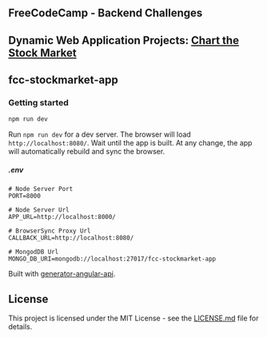 ## FreeCodeCamp - Backend Challenges
## Dynamic Web Application Projects: [Chart the Stock Market](https://www.freecodecamp.org/challenges/chart-the-stock-market)
## fcc-stockmarket-app

### Getting started

```bash
npm run dev
```

Run `npm run dev` for a dev server. The browser will load `http://localhost:8080/`. Wait until the app is built. At any change, the app will automatically rebuild and sync the browser.

##### .env
```
# Node Server Port
PORT=8000

# Node Server Url
APP_URL=http://localhost:8000/

# BrowserSync Proxy Url
CALLBACK_URL=http://localhost:8080/

# MongodDB Url
MONGO_DB_URI=mongodb://localhost:27017/fcc-stockmarket-app
```

Built with [generator-angular-api](https://github.com/amimaro/generator-angular-api).

## License

This project is licensed under the MIT License - see the [LICENSE.md](LICENSE.md) file for details.
